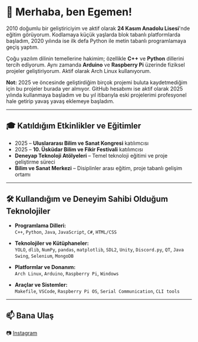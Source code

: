 # 👋 Merhaba, ben Egemen!

2010 doğumlu bir geliştiriciyim ve aktif olarak **24 Kasım Anadolu Lisesi**'nde eğitim görüyorum. Kodlamaya küçük yaşlarda blok tabanlı platformlarda başladım, 2020 yılında ise ilk defa Python ile metin tabanlı programlamaya geçiş yaptım.

Çoğu yazılım dilinin temellerine hakimim; özellikle **C++** ve **Python** dillerini tercih ediyorum. Aynı zamanda **Arduino** ve **Raspberry Pi** üzerinde fiziksel projeler geliştiriyorum. Aktif olarak Arch Linux kullanıyorum.

**Not:** 2025 ve öncesinde geliştirdiğim birçok projemi buluta kaydetmediğim için bu projeler burada yer almıyor. GitHub hesabımı ise aktif olarak 2025 yılında kullanmaya başladım ve bu yıl itibarıyla eski projelerimi profesyonel hale getirip yavaş yavaş eklemeye başladım.

---

## 🎓 Katıldığım Etkinlikler ve Eğitimler

- 2025 – **Uluslararası Bilim ve Sanat Kongresi** katılımcısı  
- 2025 – **10. Üsküdar Bilim ve Fikir Festivali** katılımcısı  
- **Deneyap Teknoloji Atölyeleri** – Temel teknoloji eğitimi ve proje geliştirme süreci
- **Bilim ve Sanat Merkezi** – Disiplinler arası eğitim, proje tabanlı gelişim ortamı

---

## 🛠️ Kullandığım ve Deneyim Sahibi Olduğum Teknolojiler

- **Programlama Dilleri:**  
  `C++`, `Python`, `Java`, `JavaScript`, `C#`, `HTML/CSS`

- **Teknolojiler ve Kütüphaneler:**  
  `YOLO`, `dlib`, `NumPy`, `pandas`, `matplotlib`, `SDL2`, `Unity`, `Discord.py`, `QT`, `Java Swing`, `Selenium`, `MongoDB`

- **Platformlar ve Donanım:**  
  `Arch Linux`, `Arduino`, `Raspberry Pi`, `Windows`

- **Araçlar ve Sistemler:**  
  `Makefile`, `VSCode`, `Raspberry Pi OS`, `Serial Communication`, `CLI tools`
  
---

## 📫 Bana Ulaş

📷 [Instagram](https://instagram.com/soverine.cpp)  
